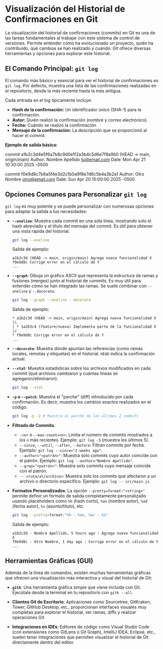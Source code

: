 # Visualización del Historial de Confirmaciones en Git

La visualización del historial de confirmaciones (commits) en Git es una de las tareas fundamentales al trabajar con este sistema de control de versiones. Permite entender cómo ha evolucionado un proyecto, quién ha contribuido, qué cambios se han realizado y cuándo. Git ofrece diversas herramientas y opciones para explorar este historial.

## El Comando Principal: `git log`

El comando más básico y esencial para ver el historial de confirmaciones es `git log`. Por defecto, muestra una lista de las confirmaciones realizadas en el repositorio, desde la más reciente hasta la más antigua.

Cada entrada en el log típicamente incluye:

- **Hash de la confirmación:** Un identificador único (SHA-1) para la confirmación.
- **Autor:** Quién realizó la confirmación (nombre y correo electrónico).
- **Fecha:** Cuándo se realizó la confirmación.
- **Mensaje de la confirmación:** La descripción que se proporcionó al hacer el commit.

**Ejemplo de salida básica:**

commit a1b2c3d4e5f6a7b8c9d0e1f2a3b4c5d6e7f8a9b0 (HEAD -> main, origin/main)
Author: Nombre Apellido <tu@email.com>
Date: Mon Apr 21 10:30:00 2025 -0500

commit f0e9d8c7b6a5f4e3d2c1b0a9f8e7d6c5b4a3b2a1
Author: Otro Nombre <otro@email.com>
Date: Sun Apr 20 15:00:00 2025 -0500

## Opciones Comunes para Personalizar `git log`

`git log` es muy potente y se puede personalizar con numerosas opciones para adaptar la salida a tus necesidades:

- **`--oneline`**: Muestra cada commit en una sola línea, mostrando solo el hash abreviado y el título del mensaje del commit. Es útil para obtener una vista rápida del historial.

  ```bash
  git log --oneline
  ```

  Salida de ejemplo:

  ```
  a1b2c3d (HEAD -> main, origin/main) Agrega nueva funcionalidad X
  f0e9d8c Corrige error en el cálculo de Y
  ...
  ```

- **`--graph`**: Dibuja un gráfico ASCII que representa la estructura de ramas y fusiones (merges) junto al historial de commits. Es muy útil para entender cómo se han integrado las ramas. Se suele combinar con `--oneline` y `--decorate`.

  ```bash
  git log --graph --oneline --decorate
  ```

  Salida de ejemplo:

  ```
  * a1b2c3d (HEAD -> main, origin/main) Agrega nueva funcionalidad X
  |\
  | * 1a2b3c4 (feature/nueva) Implementa parte de la funcionalidad X
  |/
  * f0e9d8c Corrige error en el cálculo de Y
  ...
  ```

- **`--decorate`**: Muestra dónde apuntan las referencias (como ramas locales, remotas y etiquetas) en el historial. `HEAD` indica la confirmación actual.

- **`--stat`**: Muestra estadísticas sobre los archivos modificados en cada commit (qué archivos cambiaron y cuántas líneas se agregaron/eliminaron).

  ```bash
  git log --stat
  ```

- **`-p` o `--patch`**: Muestra el "parche" (diff) introducido por cada confirmación. Es decir, muestra los cambios exactos realizados en el código.

  ```bash
  git log -p -2 # Muestra el parche de los últimos 2 commits
  ```

- **Filtrado de Commits**:

  - `-<n>` o `--max-count=<n>`: Limita el número de commits mostrados a los `n` más recientes. Ejemplo: `git log -5` (muestra los últimos 5).
  - `--since`, `--until`, `--after`, `--before`: Filtran commits por fecha. Ejemplo: `git log --since="2 weeks ago"`.
  - `--author="<patrón>"`: Muestra solo commits cuyo autor coincide con el patrón. Ejemplo: `git log --author="Nombre Apellido"`.
  - `--grep="<patrón>"`: Muestra solo commits cuyo mensaje coincide con el patrón.
  - `-- <ruta/al/archivo>`: Muestra solo los commits que afectaron a un archivo o directorio específico. Ejemplo: `git log -- src/main.js`.

- **Formatos Personalizados**: La opción `--pretty=format:"<string>"` permite definir un formato de salida completamente personalizado usando placeholders como `%h` (hash corto), `%an` (nombre autor), `%ad` (fecha autor), `%s` (asunto/título), etc.
  ```bash
  git log --pretty=format:"%h - %an, %ar : %s"
  ```
  Salida de ejemplo:
  ```
  a1b2c3d - Nombre Apellido, 5 hours ago : Agrega nueva funcionalidad X
  f0e9d8c - Otro Nombre, 1 day ago : Corrige error en el cálculo de Y
  ...
  ```

## Herramientas Gráficas (GUI)

Además de la línea de comandos, existen muchas herramientas gráficas que ofrecen una visualización más interactiva y visual del historial de Git:

- **`gitk`**: Una herramienta gráfica simple que viene incluida con Git. Ejecútala desde la terminal en tu repositorio con `gitk --all`.

- **Clientes Git de Escritorio**: Aplicaciones como Sourcetree, GitKraken, Tower, GitHub Desktop, etc., proporcionan interfaces visuales muy completas para explorar el historial, ver ramas, diffs y realizar operaciones Git.

- **Integraciones en IDEs**: Editores de código como Visual Studio Code (con extensiones como GitLens o Git Graph), IntelliJ IDEA, Eclipse, etc., suelen tener integraciones que permiten visualizar el historial de Git directamente dentro del editor.
